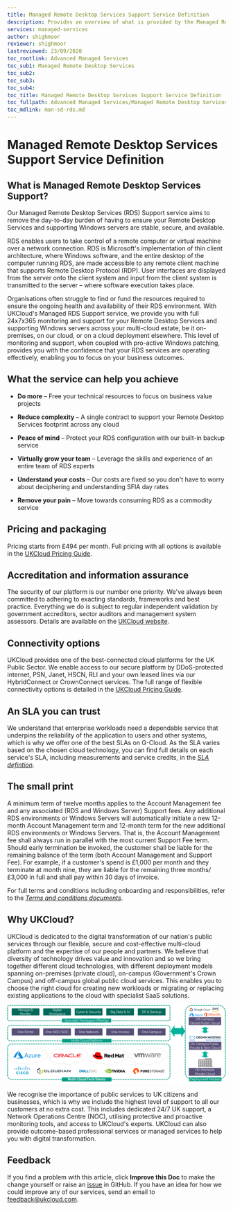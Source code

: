 ```yaml
---
title: Managed Remote Desktop Services Support Service Definition
description: Provides an overview of what is provided by the Managed Remote Desktop Services Support service
services: managed-services
author: shighmoor
reviewer: shighmoor
lastreviewed: 23/09/2020
toc_rootlink: Advanced Managed Services
toc_sub1: Managed Remote Desktop Services
toc_sub2:
toc_sub3:
toc_sub4:
toc_title: Managed Remote Desktop Services Support Service Definition
toc_fullpath: Advanced Managed Services/Managed Remote Desktop Services/man-sd-rds.md
toc_mdlink: man-sd-rds.md
---
```


# Managed Remote Desktop Services Support Service Definition

## What is Managed Remote Desktop Services Support?

Our Managed Remote Desktop Services (RDS) Support service aims to remove the day-to-day burden of having to ensure your Remote Desktop Services and supporting Windows servers are stable, secure, and available.

RDS enables users to take control of a remote computer or virtual machine over a network connection. RDS is Microsoft's implementation of thin client architecture, where Windows software, and the entire desktop of the computer running RDS, are made accessible to any remote client machine that supports Remote Desktop Protocol (RDP). User interfaces are displayed from the server onto the client system and input from the client system is transmitted to the server – where software execution takes place.

Organisations often struggle to find or fund the resources required to ensure the ongoing health and availability of their RDS environment. With UKCloud's Managed RDS Support service, we provide you with full 24x7x365 monitoring and support for your Remote Desktop Services and supporting Windows servers across your multi-cloud estate, be it on-premises, on our cloud, or on a cloud deployment elsewhere. This level of monitoring and support, when coupled with pro-active Windows patching, provides you with the confidence that your RDS services are operating effectively, enabling you to focus on your business outcomes.

## What the service can help you achieve

- **Do more** – Free your technical resources to focus on business value projects

- **Reduce complexity** – A single contract to support your Remote Desktop Services footprint across any cloud

- **Peace of mind** – Protect your RDS configuration with our built-in backup service

- **Virtually grow your team** – Leverage the skills and experience of an entire team of RDS experts

- **Understand your costs** – Our costs are fixed so you don't have to worry about deciphering and understanding SFIA day rates

- **Remove your pain** – Move towards consuming RDS as a commodity service

## Pricing and packaging

Pricing starts from £494 per month. Full pricing with all options is available in the [UKCloud Pricing Guide](https://ukcloud.com/pricing-guide).

## Accreditation and information assurance

The security of our platform is our number one priority. We've always been committed to adhering to exacting standards, frameworks and best practice. Everything we do is subject to regular independent validation by government accreditors, sector auditors and management system assessors. Details are available on the [UKCloud website](https://ukcloud.com/governance/).

## Connectivity options

UKCloud provides one of the best-connected cloud platforms for the UK Public Sector. We enable access to our secure platform by DDoS-protected internet, PSN, Janet, HSCN, RLI and your own leased lines via our HybridConnect or CrownConnect services. The full range of flexible connectivity options is detailed in the [UKCloud Pricing Guide](https://ukcloud.com/pricing-guide).

## An SLA you can trust

We understand that enterprise workloads need a dependable service that underpins the reliability of the application to users and other systems, which is why we offer one of the best SLAs on G-Cloud. As the SLA varies based on the chosen cloud technology, you can find full details on each service's SLA, including measurements and service credits, in the [*SLA defintion*](../other/other-ref-sla-definition.md).

## The small print

A minimum term of twelve months applies to the Account Management fee and any associated (RDS and Windows Server) Support fees. Any additional RDS environments or Windows Servers will automatically initiate a new 12-month Account Management term and 12-month term for the new additional RDS environments or Windows Servers. That is, the Account Management fee shall always run in parallel with the most current Support Fee term. Should early termination be invoked, the customer shall be liable for the remaining balance of the term (both Account Management and Support Fee). For example, if a customer's spend is £1,000 per month and they terminate at month nine, they are liable for the remaining three months/£3,000 in full and shall pay within 30 days of invoice.

For full terms and conditions including onboarding and responsibilities, refer to the [*Terms and conditions documents*](../other/other-ref-terms-and-conditions.md).

## Why UKCloud?

UKCloud is dedicated to the digital transformation of our nation's public services through our flexible, secure and cost-effective multi-cloud platform and the expertise of our people and partners. We believe that diversity of technology drives value and innovation and so we bring together different cloud technologies, with different deployment models spanning on-premises (private cloud), on-campus (Government's Crown Campus) and off-campus global public cloud services. This enables you to choose the right cloud for creating new workloads or migrating or replacing existing applications to the cloud with specialist SaaS solutions.

![UKCloud services](images/ukc-services-g12.png)

We recognise the importance of public services to UK citizens and businesses, which is why we include the highest level of support to all our customers at no extra cost. This includes dedicated 24/7 UK support, a Network Operations Centre (NOC), utilising protective and proactive monitoring tools, and access to UKCloud's experts. UKCloud can also provide outcome-based professional services or managed services to help you with digital transformation.

## Feedback

If you find a problem with this article, click **Improve this Doc** to make the change yourself or raise an [issue](https://github.com/UKCloud/documentation/issues) in GitHub. If you have an idea for how we could improve any of our services, send an email to <feedback@ukcloud.com>.
